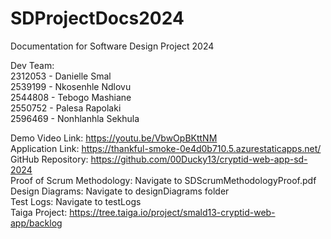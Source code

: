 # SDProjectDocs2024
Documentation for Software Design Project 2024

Dev Team: \
  2312053 - Danielle Smal \
  2539199 - Nkosenhle Ndlovu \
  2544808 - Tebogo Mashiane \
  2550752 - Palesa Rapolaki \
  2596469 - Nonhlanhla Sekhula 

Demo Video Link: https://youtu.be/VbwOpBKttNM \
Application Link: https://thankful-smoke-0e4d0b710.5.azurestaticapps.net/ \
GitHub Repository: https://github.com/00Ducky13/cryptid-web-app-sd-2024 \
Proof of Scrum Methodology: Navigate to SDScrumMethodologyProof.pdf \
Design Diagrams: Navigate to designDiagrams folder \
Test Logs: Navigate to testLogs \
Taiga Project: https://tree.taiga.io/project/smald13-cryptid-web-app/backlog


